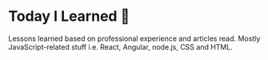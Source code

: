 # Today I Learned :pencil:

Lessons learned based on professional experience and articles read. Mostly JavaScript-related stuff i.e. React, Angular, node.js, CSS and HTML.

